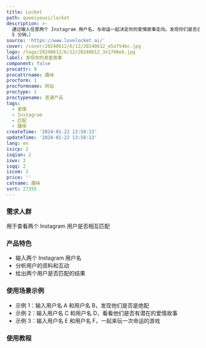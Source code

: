 ```yaml
---
title: Locket
path: quweiyouxi/locket
description: >-
  通过输入任意两个 Instagram 用户名，与命运一起决定你的爱情故事走向。发现你们是否合适，或者只是一场有趣的冒险。（仅适用于公开的个人资料。大约需要
  5 分钟。）
source: 'https://www.lovelocket.ai/'
cover: /cover/20240612/6/12/20240612_e5af54bc.jpg
logo: /logo/20240612/6/12/20240612_3e1760eb.jpg
label: 发现你的真爱故事
component: false
procattr: 9
procattrname: 趣味
procform: 1
procformname: 网站
proctype: 1
proctypename: 普通产品
tags:
  - 爱情
  - Instagram
  - 匹配
  - 趣味
createTime: '2024-01-22 13:58:13'
updateTime: '2024-01-22 13:58:13'
lang: en
isicp: 2
isqian: 2
iswx: 2
isqq: 2
iscom: 2
price: ''
catname: 趣味
sort: 27355
---
```




### 需求人群
用于查看两个 Instagram 用户是否相互匹配

### 产品特色
- 输入两个 Instagram 用户名
- 分析用户的资料和互动
- 给出两个用户是否匹配的结果

### 使用场景示例
- 示例 1：输入用户名 A 和用户名 B，发现他们是否是绝配
- 示例 2：输入用户名 C 和用户名 D，看看他们是否有潜在的爱情故事
- 示例 3：输入用户名 E 和用户名 F，一起来玩一次命运的游戏

### 使用教程


  
